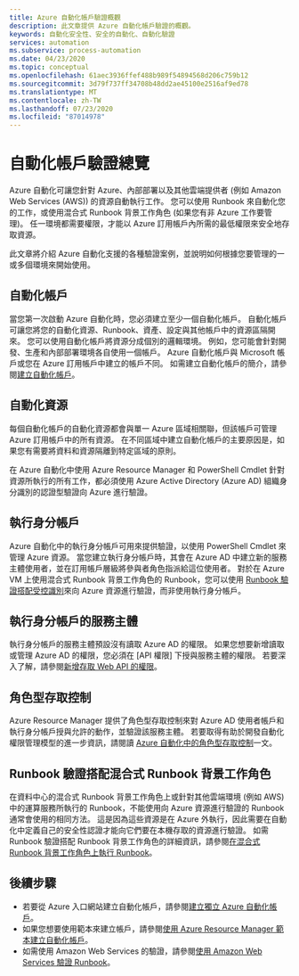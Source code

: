 ```yaml
---
title: Azure 自動化帳戶驗證概觀
description: 此文章提供 Azure 自動化帳戶驗證的概觀。
keywords: 自動化安全性、安全的自動化、自動化驗證
services: automation
ms.subservice: process-automation
ms.date: 04/23/2020
ms.topic: conceptual
ms.openlocfilehash: 61aec3936ffef488b989f54894568d206c759b12
ms.sourcegitcommit: 3d79f737ff34708b48dd2ae45100e2516af9ed78
ms.translationtype: MT
ms.contentlocale: zh-TW
ms.lasthandoff: 07/23/2020
ms.locfileid: "87014978"
---
```

# <a name="automation-account-authentication-overview"></a>自動化帳戶驗證總覽

Azure 自動化可讓您針對 Azure、內部部署以及其他雲端提供者 (例如 Amazon Web Services (AWS)) 的資源自動執行工作。 您可以使用 Runbook 來自動化您的工作，或使用混合式 Runbook 背景工作角色 (如果您有非 Azure 工作要管理)。 任一環境都需要權限，才能以 Azure 訂用帳戶內所需的最低權限來安全地存取資源。

此文章將介紹 Azure 自動化支援的各種驗證案例，並說明如何根據您要管理的一或多個環境來開始使用。

## <a name="automation-account"></a>自動化帳戶 

當您第一次啟動 Azure 自動化時，您必須建立至少一個自動化帳戶。 自動化帳戶可讓您將您的自動化資源、Runbook、資產、設定與其他帳戶中的資源區隔開來。 您可以使用自動化帳戶將資源分成個別的邏輯環境。 例如，您可能會針對開發、生產和內部部署環境各自使用一個帳戶。 Azure 自動化帳戶與 Microsoft 帳戶或您在 Azure 訂用帳戶中建立的帳戶不同。 如需建立自動化帳戶的簡介，請參閱[建立自動化帳戶](automation-quickstart-create-account.md)。

## <a name="automation-resources"></a>自動化資源

每個自動化帳戶的自動化資源都會與單一 Azure 區域相關聯，但該帳戶可管理 Azure 訂用帳戶中的所有資源。 在不同區域中建立自動化帳戶的主要原因是，如果您有需要將資料和資源隔離到特定區域的原則。

在 Azure 自動化中使用 Azure Resource Manager 和 PowerShell Cmdlet 針對資源所執行的所有工作，都必須使用 Azure Active Directory (Azure AD) 組織身分識別的認證型驗證向 Azure 進行驗證。 

## <a name="run-as-account"></a>執行身分帳戶

Azure 自動化中的執行身分帳戶可用來提供驗證，以使用 PowerShell Cmdlet 來管理 Azure 資源。 當您建立執行身分帳戶時，其會在 Azure AD 中建立新的服務主體使用者，並在訂用帳戶層級將參與者角色指派給這位使用者。 對於在 Azure VM 上使用混合式 Runbook 背景工作角色的 Runbook，您可以使用 [Runbook 驗證搭配受控識別](automation-hrw-run-runbooks.md#runbook-auth-managed-identities)來向 Azure 資源進行驗證，而非使用執行身分帳戶。

## <a name="service-principal-for-run-as-account"></a>執行身分帳戶的服務主體

執行身分帳戶的服務主體預設沒有讀取 Azure AD 的權限。 如果您想要新增讀取或管理 Azure AD 的權限，您必須在 [API 權限] 下授與服務主體的權限。 若要深入了解，請參閱[新增存取 Web API 的權限](../active-directory/develop/quickstart-configure-app-access-web-apis.md#add-permissions-to-access-web-apis)。

## <a name="role-based-access-control"></a>角色型存取控制

Azure Resource Manager 提供了角色型存取控制來對 Azure AD 使用者帳戶和執行身分帳戶授與允許的動作，並驗證該服務主體。 若要取得有助於開發自動化權限管理模型的進一步資訊，請閱讀 [Azure 自動化中的角色型存取控制](automation-role-based-access-control.md)一文。  

## <a name="runbook-authentication-with-hybrid-runbook-worker"></a>Runbook 驗證搭配混合式 Runbook 背景工作角色 

在資料中心的混合式 Runbook 背景工作角色上或針對其他雲端環境 (例如 AWS) 中的運算服務所執行的 Runbook，不能使用向 Azure 資源進行驗證的 Runbook 通常會使用的相同方法。 這是因為這些資源是在 Azure 外執行，因此需要在自動化中定義自己的安全性認證才能向它們要在本機存取的資源進行驗證。 如需 Runbook 驗證搭配 Runbook 背景工作角色的詳細資訊，請參閱[在混合式 Runbook 背景工作角色上執行 Runbook](automation-hrw-run-runbooks.md)。 

## <a name="next-steps"></a>後續步驟

* 若要從 Azure 入口網站建立自動化帳戶，請參閱[建立獨立 Azure 自動化帳戶](automation-create-standalone-account.md)。
* 如果您想要使用範本來建立帳戶，請參閱[使用 Azure Resource Manager 範本建立自動化帳戶](quickstart-create-automation-account-template.md)。
* 如需使用 Amazon Web Services 的驗證，請參閱[使用 Amazon Web Services 驗證 Runbook](automation-config-aws-account.md)。